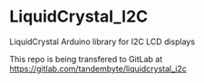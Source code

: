 # LiquidCrystal_I2C

LiquidCrystal Arduino library for I2C LCD displays

This repo is being transfered to GitLab at https://gitlab.com/tandembyte/liquidcrystal_i2c
